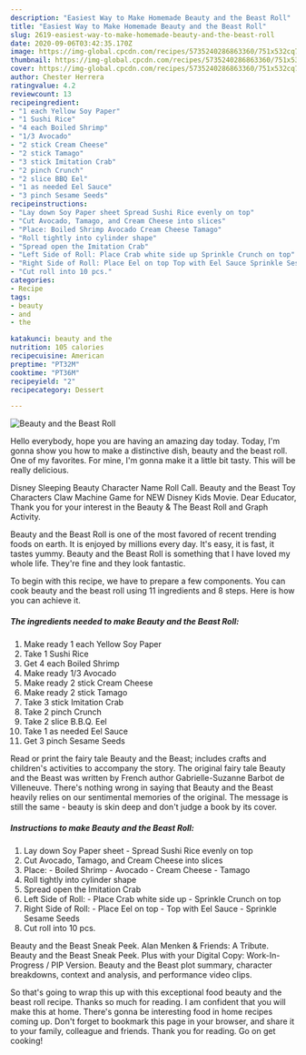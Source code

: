 ```yaml
---
description: "Easiest Way to Make Homemade Beauty and the Beast Roll"
title: "Easiest Way to Make Homemade Beauty and the Beast Roll"
slug: 2619-easiest-way-to-make-homemade-beauty-and-the-beast-roll
date: 2020-09-06T03:42:35.170Z
image: https://img-global.cpcdn.com/recipes/5735240286863360/751x532cq70/beauty-and-the-beast-roll-recipe-main-photo.jpg
thumbnail: https://img-global.cpcdn.com/recipes/5735240286863360/751x532cq70/beauty-and-the-beast-roll-recipe-main-photo.jpg
cover: https://img-global.cpcdn.com/recipes/5735240286863360/751x532cq70/beauty-and-the-beast-roll-recipe-main-photo.jpg
author: Chester Herrera
ratingvalue: 4.2
reviewcount: 13
recipeingredient:
- "1 each Yellow Soy Paper"
- "1 Sushi Rice"
- "4 each Boiled Shrimp"
- "1/3 Avocado"
- "2 stick Cream Cheese"
- "2 stick Tamago"
- "3 stick Imitation Crab"
- "2 pinch Crunch"
- "2 slice BBQ Eel"
- "1 as needed Eel Sauce"
- "3 pinch Sesame Seeds"
recipeinstructions:
- "Lay down Soy Paper sheet Spread Sushi Rice evenly on top"
- "Cut Avocado, Tamago, and Cream Cheese into slices"
- "Place: Boiled Shrimp Avocado Cream Cheese Tamago"
- "Roll tightly into cylinder shape"
- "Spread open the Imitation Crab"
- "Left Side of Roll: Place Crab white side up Sprinkle Crunch on top"
- "Right Side of Roll: Place Eel on top Top with Eel Sauce Sprinkle Sesame Seeds"
- "Cut roll into 10 pcs."
categories:
- Recipe
tags:
- beauty
- and
- the

katakunci: beauty and the 
nutrition: 105 calories
recipecuisine: American
preptime: "PT32M"
cooktime: "PT36M"
recipeyield: "2"
recipecategory: Dessert

---
```



![Beauty and the Beast Roll](https://img-global.cpcdn.com/recipes/5735240286863360/751x532cq70/beauty-and-the-beast-roll-recipe-main-photo.jpg)

Hello everybody, hope you are having an amazing day today. Today, I'm gonna show you how to make a distinctive dish, beauty and the beast roll. One of my favorites. For mine, I'm gonna make it a little bit tasty. This will be really delicious.

Disney Sleeping Beauty Character Name Roll Call. Beauty and the Beast Toy Characters Claw Machine Game for NEW Disney Kids Movie. Dear Educator, Thank you for your interest in the Beauty &amp; The Beast Roll and Graph Activity.

Beauty and the Beast Roll is one of the most favored of recent trending foods on earth. It is enjoyed by millions every day. It's easy, it is fast, it tastes yummy. Beauty and the Beast Roll is something that I have loved my whole life. They're fine and they look fantastic.


To begin with this recipe, we have to prepare a few components. You can cook beauty and the beast roll using 11 ingredients and 8 steps. Here is how you can achieve it.

<!--inarticleads1-->

##### The ingredients needed to make Beauty and the Beast Roll:

1. Make ready 1 each Yellow Soy Paper
1. Take 1 Sushi Rice
1. Get 4 each Boiled Shrimp
1. Make ready 1/3 Avocado
1. Make ready 2 stick Cream Cheese
1. Make ready 2 stick Tamago
1. Take 3 stick Imitation Crab
1. Take 2 pinch Crunch
1. Take 2 slice B.B.Q. Eel
1. Take 1 as needed Eel Sauce
1. Get 3 pinch Sesame Seeds


Read or print the fairy tale Beauty and the Beast; includes crafts and children&#39;s activities to accompany the story. The original fairy tale Beauty and the Beast was written by French author Gabrielle-Suzanne Barbot de Villeneuve. There&#39;s nothing wrong in saying that Beauty and the Beast heavily relies on our sentimental memories of the original. The message is still the same - beauty is skin deep and don&#39;t judge a book by its cover. 

<!--inarticleads2-->

##### Instructions to make Beauty and the Beast Roll:

1. Lay down Soy Paper sheet - Spread Sushi Rice evenly on top
1. Cut Avocado, Tamago, and Cream Cheese into slices
1. Place: - Boiled Shrimp - Avocado - Cream Cheese - Tamago
1. Roll tightly into cylinder shape
1. Spread open the Imitation Crab
1. Left Side of Roll: - Place Crab white side up - Sprinkle Crunch on top
1. Right Side of Roll: - Place Eel on top - Top with Eel Sauce - Sprinkle Sesame Seeds
1. Cut roll into 10 pcs.


Beauty and the Beast Sneak Peek. Alan Menken &amp; Friends: A Tribute. Beauty and the Beast Sneak Peek. Plus with your Digital Copy: Work-In-Progress / PIP Version. Beauty and the Beast plot summary, character breakdowns, context and analysis, and performance video clips. 

So that's going to wrap this up with this exceptional food beauty and the beast roll recipe. Thanks so much for reading. I am confident that you will make this at home. There's gonna be interesting food in home recipes coming up. Don't forget to bookmark this page in your browser, and share it to your family, colleague and friends. Thank you for reading. Go on get cooking!
